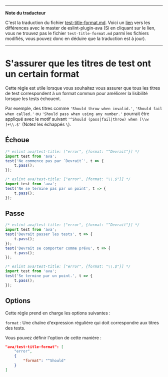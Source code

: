 ___
**Note du traducteur**

C'est la traduction du fichier [test-title-format.md](https://github.com/avajs/eslint-plugin-ava/blob/master/docs/rules/test-title-format.md). Voici un [lien](https://github.com/avajs/eslint-plugin-ava/compare/a1846615ec4d8b7586b55a4faa2cf538d9e7b080...master#diff-b476dae00d584a873f775b322bcc81e7) vers les différences avec le master de eslint-plugin-ava (Si en cliquant sur le lien, vous ne trouvez pas le fichier `test-title-format.md` parmi les fichiers modifiés, vous pouvez donc en déduire que la traduction est à jour).
___
# S'assurer que les titres de test ont un certain format

Cette règle est utile lorsque vous souhaitez vous assurer que tous les titres de test correspondent à un format commun pour améliorer la lisibilité lorsque les tests échouent.

Par exemple, des titres comme `'Should throw when invalid.'`, `'Should fail when called.'` ou `'Should pass when using any number.'` pourrait être appliqué avec le motif suivant `'^Should (pass|fail|throw) when [\\w ]+\\.$'` (Notez les échappés `\`).


## Échoue

```js
/* eslint ava/test-title: ["error", {format: "^Devrait"}] */
import test from 'ava';
test('Ne commence pas par `Devrait`', t => {
	t.pass();
});
```

```js
/* eslint ava/test-title: ["error", {format: "\\.$"}] */
import test from 'ava';
test('Ne se termine pas par un point', t => {
	t.pass();
});
```


## Passe

```js
/* eslint ava/test-title: ["error", {format: "^Devrait"}] */
import test from 'ava';
test('Devrait passer les tests', t => {
	t.pass();
});
test('Devrait se comporter comme prévu', t => {
	t.pass();
});
```

```js
/* eslint ava/test-title: ["error", {format: "\\.$"}] */
import test from 'ava';
test('Se termine par un point.', t => {
	t.pass();
});
```


## Options

Cette règle prend en charge les options suivantes :

`format` : Une chaîne d'expression régulière qui doit correspondre aux titres des tests.

Vous pouvez définir l'option de cette manière :

```json
"ava/test-title-format": [
	"error",
	{
		"format": "^Should"
	}
]
```
